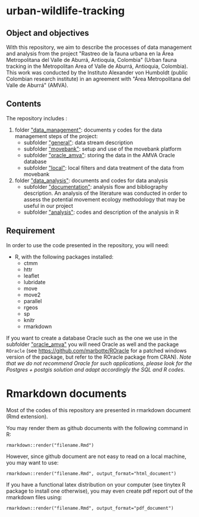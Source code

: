 # urban-wildlife-tracking

## Object and objectives

With this repository, we aim to describe the processes of data management and analysis from the project "Rastreo de la fauna urbana en la Área Metropolitana del Valle de Aburrá, Antioquia, Colombia" (Urban fauna tracking in the Metropolitan Area of Valle de Aburrá, Antioquia, Colombia).
This work was conducted by the Instituto Alexander von Humboldt (public Colombian research institute) in an agreement with "Área Metropolitana del Valle de Aburrá" (AMVA).

## Contents

The repository includes :

1. folder ["data_management"](./data_management): documents y codes for the data management steps of the project:
    + subfolder ["general"](./data_management/general): data stream description
    + subfolder ["movebank"](./data_management/movebank): setup and use of the movebank platform
    + subfolder ["oracle_amva"](./data_management/oracle_amva): storing the data in the AMVA Oracle database
    + subfolder ["local"](data_management/local): local filters and data treatment of the data from movebank
2. folder ["data_analysis"](./data_analysis): documents and codes for data analysis
    + subfolder ["documentation"](./data_analysis/documentation): analysis flow and bibliography description. An analysis of the literature was conducted in order to assess the potential movement ecology methodology that may be useful in our project
    + subfolder ["analysis"](./data_analysis/analysis): codes and description of the analysis in R

## Requirement

In order to use the code presented in the repository, you will need:

* R, with the following packages installed:
  + ctmm
  + httr
  + leaflet
  + lubridate
  + move
  + move2
  + parallel
  + rgeos
  + sp
  + knitr
  + rmarkdown

If you want to create a database Oracle such as the one we use in the subfolder ["oracle_amva"](./data_management/oracle_amva) you will need Oracle as well and the package `ROracle` (see https://github.com/marbotte/ROracle for a patched windows version of the package, but refer to the ROracle package from CRAN). *Note that we do not recommend Oracle for such applications, please look for the Postgres + postgis solution and adapt accordingly the SQL and R codes*. 


# Rmarkdown documents

Most of the codes of this repository are presented in rmarkdown document (Rmd extension).

You may render them as github documents with the following command in R:

```
rmarkdown::render("filename.Rmd")
```

However, since github document are not easy to read on a local machine, you may want to use:

```
rmarkdown::render("filename.Rmd", output_format="html_document")
```

If you have a functional latex distribution on your computer (see tinytex R package to install one otherwise), you may even create pdf report out of the rmarkdown files using:

```
rmarkdown::render("filename.Rmd", output_format="pdf_document")
```


